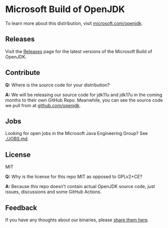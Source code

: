 # Microsoft Build of OpenJDK

To learn more about this distribution, visit [microsoft.com/openjdk](https://www.microsoft.com/openjdk).

## Releases

Visit the [Releases](https://github.com/microsoft/openjdk/releases) page for the latest versions of the Microsoft Build of OpenJDK.

## Contribute

**Q:** Where is the source code for your distribution?

**A:** We will be releasing our source code for jdk11u and jdk17u in the coming months to their own GitHub Repo. Meanwhile, you can see the source code we pull from at [github.com/openjdk](https://github.com/openjdk).

## Jobs

Looking for open jobs in the Microsoft Java Engineering Group? See [./JOBS.md](./JOBS.md).

## License

MIT

**Q:** Why is the license for this repo MIT as opposed to GPLv2+CE?

**A:** Because *this* repo doesn't contain actual OpenJDK source code, just issues, discussions and some GitHub Actions.

## Feedback

If you have any thoughts about our binaries, please [share them here](https://github.com/microsoft/openjdk/discussions).
